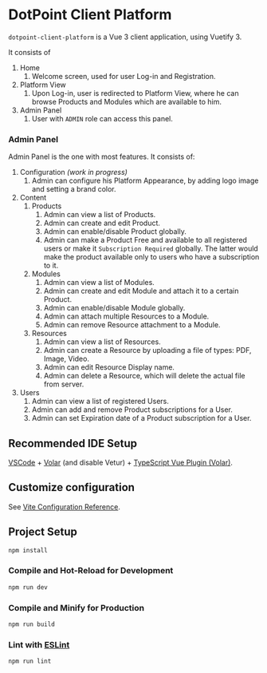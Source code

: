 # DotPoint Client Platform

`dotpoint-client-platform` is a Vue 3 client application, using Vuetify 3.

It consists of

1. Home
   1. Welcome screen, used for user Log-in and Registration.
2. Platform View
   1. Upon Log-in, user is redirected to Platform View, where he can browse Products and Modules which are available to him.
3. Admin Panel
   1. User with `ADMIN` role can access this panel.

### Admin Panel

Admin Panel is the one with most features. It consists of:

1. Configuration _(work in progress)_
   1. Admin can configure his Platform Appearance, by adding logo image and setting a brand color.
2. Content
   1. Products
      1. Admin can view a list of Products.
      2. Admin can create and edit Product.
      3. Admin can enable/disable Product globally.
      4. Admin can make a Product Free and available to all registered users or make it `Subscription Required` globally. The latter would make the product available only to users who have a subscription to it.
   2. Modules
      1. Admin can view a list of Modules.
      2. Admin can create and edit Module and attach it to a certain Product.
      3. Admin can enable/disable Module globally.
      4. Admin can attach multiple Resources to a Module.
      5. Admin can remove Resource attachment to a Module.
   3. Resources
      1. Admin can view a list of Resources.
      2. Admin can create a Resource by uploading a file of types: PDF, Image, Video.
      3. Admin can edit Resource Display name.
      4. Admin can delete a Resource, which will delete the actual file from server.
3. Users
   1. Admin can view a list of registered Users.
   2. Admin can add and remove Product subscriptions for a User.
   3. Admin can set Expiration date of a Product subscription for a User.

## Recommended IDE Setup

[VSCode](https://code.visualstudio.com/) + [Volar](https://marketplace.visualstudio.com/items?itemName=Vue.volar) (and disable Vetur) + [TypeScript Vue Plugin (Volar)](https://marketplace.visualstudio.com/items?itemName=Vue.vscode-typescript-vue-plugin).

## Customize configuration

See [Vite Configuration Reference](https://vitejs.dev/config/).

## Project Setup

```sh
npm install
```

### Compile and Hot-Reload for Development

```sh
npm run dev
```

### Compile and Minify for Production

```sh
npm run build
```

### Lint with [ESLint](https://eslint.org/)

```sh
npm run lint
```
